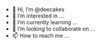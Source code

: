 - 👋 Hi, I’m @deecakes
- 👀 I’m interested in ...
- 🌱 I’m currently learning ...
- 💞️ I’m looking to collaborate on ...
- 📫 How to reach me ...

<!---
deecakes/deecakes is a ✨ special ✨ repository because its `README.md` (this file) appears on your GitHub profile.
You can click the Preview link to take a look at your changes.
--->
